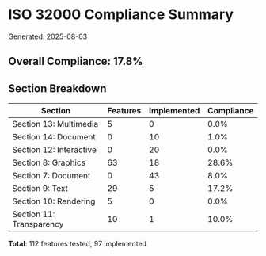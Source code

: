 # ISO 32000 Compliance Summary

Generated: 2025-08-03

## Overall Compliance: 17.8%

## Section Breakdown

| Section | Features | Implemented | Compliance |
|---------|----------|-------------|------------|
| Section 13: Multimedia | 5 | 0 | 0.0% |
| Section 14: Document | 0 | 10 | 1.0% |
| Section 12: Interactive | 0 | 20 | 0.0% |
| Section 8: Graphics | 63 | 18 | 28.6% |
| Section 7: Document | 0 | 43 | 8.0% |
| Section 9: Text | 29 | 5 | 17.2% |
| Section 10: Rendering | 5 | 0 | 0.0% |
| Section 11: Transparency | 10 | 1 | 10.0% |

**Total**: 112 features tested, 97 implemented
